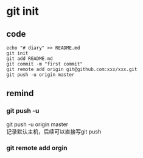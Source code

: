 # git init 

## code
```
echo "# diary" >> README.md
git init
git add README.md
git commit -m "first commit"
git remote add origin git@github.com:xxx/xxx.git
git push -u origin master
```

## remind

### git push -u 
git push -u origin master  
记录默认主机，后续可以直接写git push

### git remote add orgin 
